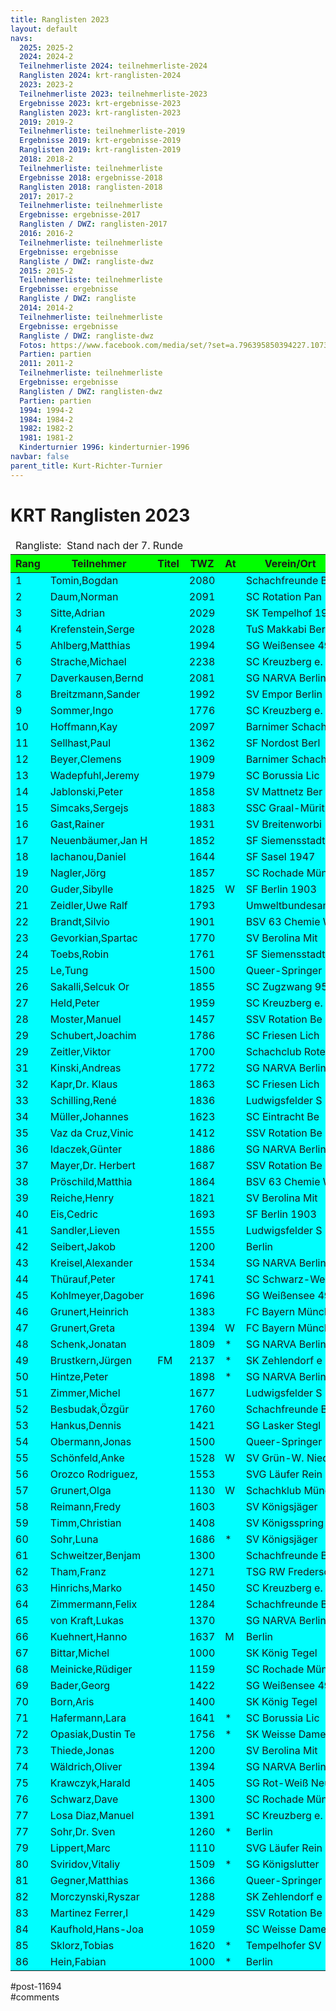 ```yaml
---
title: Ranglisten 2023 
layout: default
navs:
  2025: 2025-2
  2024: 2024-2
  Teilnehmerliste 2024: teilnehmerliste-2024
  Ranglisten 2024: krt-ranglisten-2024
  2023: 2023-2
  Teilnehmerliste 2023: teilnehmerliste-2023
  Ergebnisse 2023: krt-ergebnisse-2023
  Ranglisten 2023: krt-ranglisten-2023
  2019: 2019-2
  Teilnehmerliste: teilnehmerliste-2019
  Ergebnisse 2019: krt-ergebnisse-2019
  Ranglisten 2019: krt-ranglisten-2019
  2018: 2018-2
  Teilnehmerliste: teilnehmerliste
  Ergebnisse 2018: ergebnisse-2018
  Ranglisten 2018: ranglisten-2018
  2017: 2017-2
  Teilnehmerliste: teilnehmerliste
  Ergebnisse: ergebnisse-2017
  Ranglisten / DWZ: ranglisten-2017
  2016: 2016-2
  Teilnehmerliste: teilnehmerliste
  Ergebnisse: ergebnisse
  Rangliste / DWZ: rangliste-dwz
  2015: 2015-2
  Teilnehmerliste: teilnehmerliste
  Ergebnisse: ergebnisse
  Rangliste / DWZ: rangliste
  2014: 2014-2
  Teilnehmerliste: teilnehmerliste
  Ergebnisse: ergebnisse
  Rangliste / DWZ: rangliste-dwz
  Fotos: https://www.facebook.com/media/set/?set=a.796395850394227.1073741841.214119148621903&type=1
  Partien: partien
  2011: 2011-2
  Teilnehmerliste: teilnehmerliste
  Ergebnisse: ergebnisse
  Ranglisten / DWZ: ranglisten-dwz
  Partien: partien
  1994: 1994-2
  1984: 1984-2
  1982: 1982-2
  1981: 1981-2
  Kinderturnier 1996: kinderturnier-1996
navbar: false
parent_title: Kurt-Richter-Turnier
---
```

<div class="post-11694 page type-page status-publish hentry" id="post-11694">
<h1 class="entry-title">KRT Ranglisten 2023</h1>
<div class="entry-content">
<table class="clean swiss footable">
<thead>
<tr>
<td colspan="13">Rangliste:  Stand nach der 7. Runde</td>
</tr>
<tr bgcolor="#00FF00">
<th>Rang</th>
<th>Teilnehmer</th>
<th>Titel</th>
<th>TWZ</th>
<th>At</th>
<th>Verein/Ort</th>
<th>Land</th>
<th>S</th>
<th>R</th>
<th>V</th>
<th>Punkte</th>
<th>Buchh</th>
<th>SoBerg</th>
</tr>
</thead>
<tbody>
<tr bgcolor="#00FFFF">
<td>1</td>
<td>Tomin,Bogdan</td>
<td></td>
<td>2080</td>
<td></td>
<td>Schachfreunde B</td>
<td>SRB</td>
<td>5</td>
<td>2</td>
<td>0</td>
<td>6.0</td>
<td>34.0</td>
<td>28.50</td>
</tr>
<tr bgcolor="#00FFFF">
<td>2</td>
<td>Daum,Norman</td>
<td></td>
<td>2091</td>
<td></td>
<td>SC Rotation Pan</td>
<td>GER</td>
<td>5</td>
<td>2</td>
<td>0</td>
<td>6.0</td>
<td>31.5</td>
<td>25.75</td>
</tr>
<tr bgcolor="#00FFFF">
<td>3</td>
<td>Sitte,Adrian</td>
<td></td>
<td>2029</td>
<td></td>
<td>SK Tempelhof 19</td>
<td>GER</td>
<td>5</td>
<td>1</td>
<td>1</td>
<td>5.5</td>
<td>31.5</td>
<td>22.50</td>
</tr>
<tr bgcolor="#00FFFF">
<td>4</td>
<td>Krefenstein,Serge</td>
<td></td>
<td>2028</td>
<td></td>
<td>TuS Makkabi Ber</td>
<td>GER</td>
<td>4</td>
<td>3</td>
<td>0</td>
<td>5.5</td>
<td>31.0</td>
<td>23.50</td>
</tr>
<tr bgcolor="#00FFFF">
<td>5</td>
<td>Ahlberg,Matthias</td>
<td></td>
<td>1994</td>
<td></td>
<td>SG Weißensee 49</td>
<td>GER</td>
<td>5</td>
<td>1</td>
<td>1</td>
<td>5.5</td>
<td>29.5</td>
<td>21.25</td>
</tr>
<tr bgcolor="#00FFFF">
<td>6</td>
<td>Strache,Michael</td>
<td></td>
<td>2238</td>
<td></td>
<td>SC Kreuzberg e.</td>
<td>GER</td>
<td>4</td>
<td>2</td>
<td>1</td>
<td>5.0</td>
<td>33.0</td>
<td>22.25</td>
</tr>
<tr bgcolor="#00FFFF">
<td>7</td>
<td>Daverkausen,Bernd</td>
<td></td>
<td>2081</td>
<td></td>
<td>SG NARVA Berlin</td>
<td>GER</td>
<td>3</td>
<td>4</td>
<td>0</td>
<td>5.0</td>
<td>29.5</td>
<td>20.25</td>
</tr>
<tr bgcolor="#00FFFF">
<td>8</td>
<td>Breitzmann,Sander</td>
<td></td>
<td>1992</td>
<td></td>
<td>SV Empor Berlin</td>
<td>GER</td>
<td>3</td>
<td>4</td>
<td>0</td>
<td>5.0</td>
<td>29.0</td>
<td>21.00</td>
</tr>
<tr bgcolor="#00FFFF">
<td>9</td>
<td>Sommer,Ingo</td>
<td></td>
<td>1776</td>
<td></td>
<td>SC Kreuzberg e.</td>
<td>GER</td>
<td>5</td>
<td>0</td>
<td>2</td>
<td>5.0</td>
<td>28.0</td>
<td>16.50</td>
</tr>
<tr bgcolor="#00FFFF">
<td>10</td>
<td>Hoffmann,Kay</td>
<td></td>
<td>2097</td>
<td></td>
<td>Barnimer Schach</td>
<td>GER</td>
<td>3</td>
<td>4</td>
<td>0</td>
<td>5.0</td>
<td>26.0</td>
<td>17.25</td>
</tr>
<tr bgcolor="#00FFFF">
<td>11</td>
<td>Sellhast,Paul</td>
<td></td>
<td>1362</td>
<td></td>
<td>SF Nordost Berl</td>
<td>GER</td>
<td>5</td>
<td>0</td>
<td>2</td>
<td>5.0</td>
<td>24.5</td>
<td>16.50</td>
</tr>
<tr bgcolor="#00FFFF">
<td>12</td>
<td>Beyer,Clemens</td>
<td></td>
<td>1909</td>
<td></td>
<td>Barnimer Schach</td>
<td>GER</td>
<td>4</td>
<td>1</td>
<td>2</td>
<td>4.5</td>
<td>31.0</td>
<td>17.75</td>
</tr>
<tr bgcolor="#00FFFF">
<td>13</td>
<td>Wadepfuhl,Jeremy</td>
<td></td>
<td>1979</td>
<td></td>
<td>SC Borussia Lic</td>
<td>GER</td>
<td>4</td>
<td>1</td>
<td>2</td>
<td>4.5</td>
<td>30.5</td>
<td>17.25</td>
</tr>
<tr bgcolor="#00FFFF">
<td>14</td>
<td>Jablonski,Peter</td>
<td></td>
<td>1858</td>
<td></td>
<td>SV Mattnetz Ber</td>
<td>GER</td>
<td>4</td>
<td>1</td>
<td>2</td>
<td>4.5</td>
<td>28.5</td>
<td>16.25</td>
</tr>
<tr bgcolor="#00FFFF">
<td>15</td>
<td>Simcaks,Sergejs</td>
<td></td>
<td>1883</td>
<td></td>
<td>SSC Graal-Mürit</td>
<td>LAT</td>
<td>4</td>
<td>1</td>
<td>2</td>
<td>4.5</td>
<td>28.5</td>
<td>14.50</td>
</tr>
<tr bgcolor="#00FFFF">
<td>16</td>
<td>Gast,Rainer</td>
<td></td>
<td>1931</td>
<td></td>
<td>SV Breitenworbi</td>
<td>GER</td>
<td>3</td>
<td>3</td>
<td>1</td>
<td>4.5</td>
<td>28.0</td>
<td>17.25</td>
</tr>
<tr bgcolor="#00FFFF">
<td>17</td>
<td>Neuenbäumer,Jan H</td>
<td></td>
<td>1852</td>
<td></td>
<td>SF Siemensstadt</td>
<td>GER</td>
<td>3</td>
<td>3</td>
<td>1</td>
<td>4.5</td>
<td>26.5</td>
<td>15.00</td>
</tr>
<tr bgcolor="#00FFFF">
<td>18</td>
<td>Iachanou,Daniel</td>
<td></td>
<td>1644</td>
<td></td>
<td>SF Sasel 1947</td>
<td>GER</td>
<td>3</td>
<td>3</td>
<td>1</td>
<td>4.5</td>
<td>26.0</td>
<td>15.75</td>
</tr>
<tr bgcolor="#00FFFF">
<td>19</td>
<td>Nagler,Jörg</td>
<td></td>
<td>1857</td>
<td></td>
<td>SC Rochade Münc</td>
<td>GER</td>
<td>4</td>
<td>1</td>
<td>2</td>
<td>4.5</td>
<td>26.0</td>
<td>13.25</td>
</tr>
<tr bgcolor="#00FFFF">
<td>20</td>
<td>Guder,Sibylle</td>
<td></td>
<td>1825</td>
<td>W</td>
<td>SF Berlin 1903</td>
<td>GER</td>
<td>4</td>
<td>1</td>
<td>2</td>
<td>4.5</td>
<td>25.0</td>
<td>13.75</td>
</tr>
<tr bgcolor="#00FFFF">
<td>21</td>
<td>Zeidler,Uwe Ralf</td>
<td></td>
<td>1793</td>
<td></td>
<td>Umweltbundesamt</td>
<td>GER</td>
<td>3</td>
<td>3</td>
<td>1</td>
<td>4.5</td>
<td>20.0</td>
<td>11.50</td>
</tr>
<tr bgcolor="#00FFFF">
<td>22</td>
<td>Brandt,Silvio</td>
<td></td>
<td>1901</td>
<td></td>
<td>BSV 63 Chemie W</td>
<td>GER</td>
<td>3</td>
<td>2</td>
<td>2</td>
<td>4.0</td>
<td>29.5</td>
<td>14.25</td>
</tr>
<tr bgcolor="#00FFFF">
<td>23</td>
<td>Gevorkian,Spartac</td>
<td></td>
<td>1770</td>
<td></td>
<td>SV Berolina Mit</td>
<td>GER</td>
<td>3</td>
<td>2</td>
<td>2</td>
<td>4.0</td>
<td>28.0</td>
<td>14.00</td>
</tr>
<tr bgcolor="#00FFFF">
<td>24</td>
<td>Toebs,Robin</td>
<td></td>
<td>1761</td>
<td></td>
<td>SF Siemensstadt</td>
<td>GER</td>
<td>2</td>
<td>4</td>
<td>1</td>
<td>4.0</td>
<td>27.5</td>
<td>14.00</td>
</tr>
<tr bgcolor="#00FFFF">
<td>25</td>
<td>Le,Tung</td>
<td></td>
<td>1500</td>
<td></td>
<td>Queer-Springer</td>
<td>GER</td>
<td>3</td>
<td>2</td>
<td>2</td>
<td>4.0</td>
<td>26.5</td>
<td>14.00</td>
</tr>
<tr bgcolor="#00FFFF">
<td>26</td>
<td>Sakalli,Selcuk Or</td>
<td></td>
<td>1855</td>
<td></td>
<td>SC Zugzwang 95</td>
<td>TUR</td>
<td>3</td>
<td>2</td>
<td>2</td>
<td>4.0</td>
<td>26.5</td>
<td>12.25</td>
</tr>
<tr bgcolor="#00FFFF">
<td>27</td>
<td>Held,Peter</td>
<td></td>
<td>1959</td>
<td></td>
<td>SC Kreuzberg e.</td>
<td>GER</td>
<td>3</td>
<td>2</td>
<td>2</td>
<td>4.0</td>
<td>26.0</td>
<td>12.75</td>
</tr>
<tr bgcolor="#00FFFF">
<td>28</td>
<td>Moster,Manuel</td>
<td></td>
<td>1457</td>
<td></td>
<td>SSV Rotation Be</td>
<td>GER</td>
<td>4</td>
<td>0</td>
<td>3</td>
<td>4.0</td>
<td>25.5</td>
<td>13.00</td>
</tr>
<tr bgcolor="#00FFFF">
<td>29</td>
<td>Schubert,Joachim</td>
<td></td>
<td>1786</td>
<td></td>
<td>SC Friesen Lich</td>
<td>GER</td>
<td>4</td>
<td>0</td>
<td>3</td>
<td>4.0</td>
<td>24.5</td>
<td>10.50</td>
</tr>
<tr bgcolor="#00FFFF">
<td>29</td>
<td>Zeitler,Viktor</td>
<td></td>
<td>1700</td>
<td></td>
<td>Schachclub Rote</td>
<td>GER</td>
<td>4</td>
<td>0</td>
<td>3</td>
<td>4.0</td>
<td>24.5</td>
<td>10.50</td>
</tr>
<tr bgcolor="#00FFFF">
<td>31</td>
<td>Kinski,Andreas</td>
<td></td>
<td>1772</td>
<td></td>
<td>SG NARVA Berlin</td>
<td>GER</td>
<td>2</td>
<td>4</td>
<td>1</td>
<td>4.0</td>
<td>24.0</td>
<td>12.25</td>
</tr>
<tr bgcolor="#00FFFF">
<td>32</td>
<td>Kapr,Dr. Klaus</td>
<td></td>
<td>1863</td>
<td></td>
<td>SC Friesen Lich</td>
<td>GER</td>
<td>3</td>
<td>2</td>
<td>2</td>
<td>4.0</td>
<td>24.0</td>
<td>12.00</td>
</tr>
<tr bgcolor="#00FFFF">
<td>33</td>
<td>Schilling,René</td>
<td></td>
<td>1836</td>
<td></td>
<td>Ludwigsfelder S</td>
<td>GER</td>
<td>3</td>
<td>2</td>
<td>2</td>
<td>4.0</td>
<td>24.0</td>
<td>11.75</td>
</tr>
<tr bgcolor="#00FFFF">
<td>34</td>
<td>Müller,Johannes</td>
<td></td>
<td>1623</td>
<td></td>
<td>SC Eintracht Be</td>
<td>GER</td>
<td>3</td>
<td>1</td>
<td>3</td>
<td>3.5</td>
<td>28.0</td>
<td>11.25</td>
</tr>
<tr bgcolor="#00FFFF">
<td>35</td>
<td>Vaz da Cruz,Vinic</td>
<td></td>
<td>1412</td>
<td></td>
<td>SSV Rotation Be</td>
<td>GER</td>
<td>3</td>
<td>1</td>
<td>3</td>
<td>3.5</td>
<td>27.0</td>
<td>12.50</td>
</tr>
<tr bgcolor="#00FFFF">
<td>36</td>
<td>Idaczek,Günter</td>
<td></td>
<td>1886</td>
<td></td>
<td>SG NARVA Berlin</td>
<td>GER</td>
<td>2</td>
<td>3</td>
<td>2</td>
<td>3.5</td>
<td>26.5</td>
<td>11.75</td>
</tr>
<tr bgcolor="#00FFFF">
<td>37</td>
<td>Mayer,Dr. Herbert</td>
<td></td>
<td>1687</td>
<td></td>
<td>SSV Rotation Be</td>
<td>GER</td>
<td>2</td>
<td>3</td>
<td>2</td>
<td>3.5</td>
<td>26.5</td>
<td>11.25</td>
</tr>
<tr bgcolor="#00FFFF">
<td>38</td>
<td>Pröschild,Matthia</td>
<td></td>
<td>1864</td>
<td></td>
<td>BSV 63 Chemie W</td>
<td>GER</td>
<td>2</td>
<td>3</td>
<td>2</td>
<td>3.5</td>
<td>25.5</td>
<td>10.50</td>
</tr>
<tr bgcolor="#00FFFF">
<td>39</td>
<td>Reiche,Henry</td>
<td></td>
<td>1821</td>
<td></td>
<td>SV Berolina Mit</td>
<td>GER</td>
<td>3</td>
<td>1</td>
<td>3</td>
<td>3.5</td>
<td>25.5</td>
<td>9.25</td>
</tr>
<tr bgcolor="#00FFFF">
<td>40</td>
<td>Eis,Cedric</td>
<td></td>
<td>1693</td>
<td></td>
<td>SF Berlin 1903</td>
<td>GER</td>
<td>3</td>
<td>1</td>
<td>3</td>
<td>3.5</td>
<td>24.5</td>
<td>10.25</td>
</tr>
<tr bgcolor="#00FFFF">
<td>41</td>
<td>Sandler,Lieven</td>
<td></td>
<td>1555</td>
<td></td>
<td>Ludwigsfelder S</td>
<td>GER</td>
<td>3</td>
<td>1</td>
<td>3</td>
<td>3.5</td>
<td>23.5</td>
<td>7.75</td>
</tr>
<tr bgcolor="#00FFFF">
<td>42</td>
<td>Seibert,Jakob</td>
<td></td>
<td>1200</td>
<td></td>
<td>Berlin</td>
<td></td>
<td>3</td>
<td>1</td>
<td>3</td>
<td>3.5</td>
<td>23.0</td>
<td>10.75</td>
</tr>
<tr bgcolor="#00FFFF">
<td>43</td>
<td>Kreisel,Alexander</td>
<td></td>
<td>1534</td>
<td></td>
<td>SG NARVA Berlin</td>
<td>GER</td>
<td>3</td>
<td>1</td>
<td>3</td>
<td>3.5</td>
<td>23.0</td>
<td>8.00</td>
</tr>
<tr bgcolor="#00FFFF">
<td>44</td>
<td>Thürauf,Peter</td>
<td></td>
<td>1741</td>
<td></td>
<td>SC Schwarz-Weiß</td>
<td>GER</td>
<td>3</td>
<td>1</td>
<td>3</td>
<td>3.5</td>
<td>22.0</td>
<td>10.75</td>
</tr>
<tr bgcolor="#00FFFF">
<td>45</td>
<td>Kohlmeyer,Dagober</td>
<td></td>
<td>1696</td>
<td></td>
<td>SG Weißensee 49</td>
<td>GER</td>
<td>2</td>
<td>3</td>
<td>2</td>
<td>3.5</td>
<td>22.0</td>
<td>8.25</td>
</tr>
<tr bgcolor="#00FFFF">
<td>46</td>
<td>Grunert,Heinrich</td>
<td></td>
<td>1383</td>
<td></td>
<td>FC Bayern Münch</td>
<td>GER</td>
<td>3</td>
<td>1</td>
<td>1</td>
<td>3.5</td>
<td>21.5</td>
<td>9.25</td>
</tr>
<tr bgcolor="#00FFFF">
<td>47</td>
<td>Grunert,Greta</td>
<td></td>
<td>1394</td>
<td>W</td>
<td>FC Bayern Münch</td>
<td>GER</td>
<td>3</td>
<td>1</td>
<td>1</td>
<td>3.5</td>
<td>21.0</td>
<td>8.75</td>
</tr>
<tr bgcolor="#00FFFF">
<td>48</td>
<td>Schenk,Jonatan</td>
<td></td>
<td>1809</td>
<td>*</td>
<td>SG NARVA Berlin</td>
<td>GER</td>
<td>3</td>
<td>0</td>
<td>1</td>
<td>3.0</td>
<td>30.5</td>
<td>12.50</td>
</tr>
<tr bgcolor="#00FFFF">
<td>49</td>
<td>Brustkern,Jürgen</td>
<td>FM</td>
<td>2137</td>
<td>*</td>
<td>SK Zehlendorf e</td>
<td>GER</td>
<td>3</td>
<td>0</td>
<td>1</td>
<td>3.0</td>
<td>30.5</td>
<td>11.50</td>
</tr>
<tr bgcolor="#00FFFF">
<td>50</td>
<td>Hintze,Peter</td>
<td></td>
<td>1898</td>
<td>*</td>
<td>SG NARVA Berlin</td>
<td>GER</td>
<td>2</td>
<td>2</td>
<td>1</td>
<td>3.0</td>
<td>28.5</td>
<td>10.00</td>
</tr>
<tr bgcolor="#00FFFF">
<td>51</td>
<td>Zimmer,Michel</td>
<td></td>
<td>1677</td>
<td></td>
<td>Ludwigsfelder S</td>
<td>GER</td>
<td>2</td>
<td>2</td>
<td>3</td>
<td>3.0</td>
<td>26.5</td>
<td>9.75</td>
</tr>
<tr bgcolor="#00FFFF">
<td>52</td>
<td>Besbudak,Özgür</td>
<td></td>
<td>1760</td>
<td></td>
<td>Schachfreunde B</td>
<td>TUR</td>
<td>2</td>
<td>2</td>
<td>3</td>
<td>3.0</td>
<td>26.0</td>
<td>9.50</td>
</tr>
<tr bgcolor="#00FFFF">
<td>53</td>
<td>Hankus,Dennis</td>
<td></td>
<td>1421</td>
<td></td>
<td>SG Lasker Stegl</td>
<td>GER</td>
<td>1</td>
<td>4</td>
<td>2</td>
<td>3.0</td>
<td>24.5</td>
<td>9.25</td>
</tr>
<tr bgcolor="#00FFFF">
<td>54</td>
<td>Obermann,Jonas</td>
<td></td>
<td>1500</td>
<td></td>
<td>Queer-Springer</td>
<td></td>
<td>2</td>
<td>2</td>
<td>3</td>
<td>3.0</td>
<td>23.5</td>
<td>8.25</td>
</tr>
<tr bgcolor="#00FFFF">
<td>55</td>
<td>Schönfeld,Anke</td>
<td></td>
<td>1528</td>
<td>W</td>
<td>SV Grün-W. Nied</td>
<td>GER</td>
<td>3</td>
<td>0</td>
<td>4</td>
<td>3.0</td>
<td>23.0</td>
<td>6.00</td>
</tr>
<tr bgcolor="#00FFFF">
<td>56</td>
<td>Orozco Rodriguez,</td>
<td></td>
<td>1553</td>
<td></td>
<td>SVG Läufer Rein</td>
<td>GER</td>
<td>2</td>
<td>2</td>
<td>2</td>
<td>3.0</td>
<td>22.0</td>
<td>7.25</td>
</tr>
<tr bgcolor="#00FFFF">
<td>57</td>
<td>Grunert,Olga</td>
<td></td>
<td>1130</td>
<td>W</td>
<td>Schachklub Münc</td>
<td>GER</td>
<td>3</td>
<td>0</td>
<td>2</td>
<td>3.0</td>
<td>21.5</td>
<td>6.50</td>
</tr>
<tr bgcolor="#00FFFF">
<td>58</td>
<td>Reimann,Fredy</td>
<td></td>
<td>1603</td>
<td></td>
<td>SV Königsjäger</td>
<td>GER</td>
<td>3</td>
<td>0</td>
<td>4</td>
<td>3.0</td>
<td>20.5</td>
<td>4.50</td>
</tr>
<tr bgcolor="#00FFFF">
<td>59</td>
<td>Timm,Christian</td>
<td></td>
<td>1408</td>
<td></td>
<td>SV Königsspring</td>
<td>GER</td>
<td>2</td>
<td>2</td>
<td>3</td>
<td>3.0</td>
<td>19.5</td>
<td>6.50</td>
</tr>
<tr bgcolor="#00FFFF">
<td>60</td>
<td>Sohr,Luna</td>
<td></td>
<td>1686</td>
<td>*</td>
<td>SV Königsjäger</td>
<td>GER</td>
<td>2</td>
<td>1</td>
<td>2</td>
<td>2.5</td>
<td>27.0</td>
<td>8.75</td>
</tr>
<tr bgcolor="#00FFFF">
<td>61</td>
<td>Schweitzer,Benjam</td>
<td></td>
<td>1300</td>
<td></td>
<td>Schachfreunde B</td>
<td>GER</td>
<td>1</td>
<td>3</td>
<td>3</td>
<td>2.5</td>
<td>24.5</td>
<td>8.00</td>
</tr>
<tr bgcolor="#00FFFF">
<td>62</td>
<td>Tham,Franz</td>
<td></td>
<td>1271</td>
<td></td>
<td>TSG RW Fredersd</td>
<td>GER</td>
<td>2</td>
<td>1</td>
<td>4</td>
<td>2.5</td>
<td>24.5</td>
<td>7.75</td>
</tr>
<tr bgcolor="#00FFFF">
<td>63</td>
<td>Hinrichs,Marko</td>
<td></td>
<td>1450</td>
<td></td>
<td>SC Kreuzberg e.</td>
<td>GER</td>
<td>2</td>
<td>1</td>
<td>4</td>
<td>2.5</td>
<td>24.0</td>
<td>7.00</td>
</tr>
<tr bgcolor="#00FFFF">
<td>64</td>
<td>Zimmermann,Felix</td>
<td></td>
<td>1284</td>
<td></td>
<td>Schachfreunde B</td>
<td>GER</td>
<td>2</td>
<td>1</td>
<td>4</td>
<td>2.5</td>
<td>23.5</td>
<td>6.00</td>
</tr>
<tr bgcolor="#00FFFF">
<td>65</td>
<td>von Kraft,Lukas</td>
<td></td>
<td>1370</td>
<td></td>
<td>SG NARVA Berlin</td>
<td>GER</td>
<td>2</td>
<td>1</td>
<td>4</td>
<td>2.5</td>
<td>23.0</td>
<td>4.75</td>
</tr>
<tr bgcolor="#00FFFF">
<td>66</td>
<td>Kuehnert,Hanno</td>
<td></td>
<td>1637</td>
<td>M</td>
<td>Berlin</td>
<td>GER</td>
<td>2</td>
<td>1</td>
<td>4</td>
<td>2.5</td>
<td>21.5</td>
<td>6.25</td>
</tr>
<tr bgcolor="#00FFFF">
<td>67</td>
<td>Bittar,Michel</td>
<td></td>
<td>1000</td>
<td></td>
<td>SK König Tegel</td>
<td>–</td>
<td>2</td>
<td>1</td>
<td>4</td>
<td>2.5</td>
<td>20.0</td>
<td>4.75</td>
</tr>
<tr bgcolor="#00FFFF">
<td>68</td>
<td>Meinicke,Rüdiger</td>
<td></td>
<td>1159</td>
<td></td>
<td>SC Rochade Münc</td>
<td>GER</td>
<td>1</td>
<td>3</td>
<td>3</td>
<td>2.5</td>
<td>19.0</td>
<td>5.50</td>
</tr>
<tr bgcolor="#00FFFF">
<td>69</td>
<td>Bader,Georg</td>
<td></td>
<td>1422</td>
<td></td>
<td>SG Weißensee 49</td>
<td>GER</td>
<td>2</td>
<td>1</td>
<td>4</td>
<td>2.5</td>
<td>18.5</td>
<td>3.75</td>
</tr>
<tr bgcolor="#00FFFF">
<td>70</td>
<td>Born,Aris</td>
<td></td>
<td>1400</td>
<td></td>
<td>SK König Tegel</td>
<td>–</td>
<td>2</td>
<td>1</td>
<td>4</td>
<td>2.5</td>
<td>17.5</td>
<td>3.00</td>
</tr>
<tr bgcolor="#00FFFF">
<td>71</td>
<td>Hafermann,Lara</td>
<td></td>
<td>1641</td>
<td>*</td>
<td>SC Borussia Lic</td>
<td>GER</td>
<td>2</td>
<td>0</td>
<td>4</td>
<td>2.0</td>
<td>23.5</td>
<td>3.00</td>
</tr>
<tr bgcolor="#00FFFF">
<td>72</td>
<td>Opasiak,Dustin Te</td>
<td></td>
<td>1756</td>
<td>*</td>
<td>SK Weisse Dame</td>
<td>POL</td>
<td>2</td>
<td>0</td>
<td>4</td>
<td>2.0</td>
<td>22.5</td>
<td>4.00</td>
</tr>
<tr bgcolor="#00FFFF">
<td>73</td>
<td>Thiede,Jonas</td>
<td></td>
<td>1200</td>
<td></td>
<td>SV Berolina Mit</td>
<td>GER</td>
<td>1</td>
<td>2</td>
<td>4</td>
<td>2.0</td>
<td>21.0</td>
<td>4.00</td>
</tr>
<tr bgcolor="#00FFFF">
<td>74</td>
<td>Wäldrich,Oliver</td>
<td></td>
<td>1394</td>
<td></td>
<td>SG NARVA Berlin</td>
<td>GER</td>
<td>2</td>
<td>0</td>
<td>5</td>
<td>2.0</td>
<td>21.0</td>
<td>2.50</td>
</tr>
<tr bgcolor="#00FFFF">
<td>75</td>
<td>Krawczyk,Harald</td>
<td></td>
<td>1405</td>
<td></td>
<td>SG Rot-Weiß Neu</td>
<td>GER</td>
<td>1</td>
<td>2</td>
<td>4</td>
<td>2.0</td>
<td>20.5</td>
<td>3.00</td>
</tr>
<tr bgcolor="#00FFFF">
<td>76</td>
<td>Schwarz,Dave</td>
<td></td>
<td>1300</td>
<td></td>
<td>SC Rochade Münc</td>
<td>GER</td>
<td>2</td>
<td>0</td>
<td>5</td>
<td>2.0</td>
<td>20.0</td>
<td>2.50</td>
</tr>
<tr bgcolor="#00FFFF">
<td>77</td>
<td>Losa Diaz,Manuel</td>
<td></td>
<td>1391</td>
<td></td>
<td>SC Kreuzberg e.</td>
<td>GER</td>
<td>1</td>
<td>1</td>
<td>5</td>
<td>1.5</td>
<td>21.5</td>
<td>4.25</td>
</tr>
<tr bgcolor="#00FFFF">
<td>77</td>
<td>Sohr,Dr. Sven</td>
<td></td>
<td>1260</td>
<td>*</td>
<td>Berlin</td>
<td>GER</td>
<td>1</td>
<td>1</td>
<td>3</td>
<td>1.5</td>
<td>21.5</td>
<td>4.25</td>
</tr>
<tr bgcolor="#00FFFF">
<td>79</td>
<td>Lippert,Marc</td>
<td></td>
<td>1110</td>
<td></td>
<td>SVG Läufer Rein</td>
<td>GER</td>
<td>1</td>
<td>1</td>
<td>4</td>
<td>1.5</td>
<td>21.5</td>
<td>2.00</td>
</tr>
<tr bgcolor="#00FFFF">
<td>80</td>
<td>Sviridov,Vitaliy</td>
<td></td>
<td>1509</td>
<td>*</td>
<td>SG Königslutter</td>
<td>GER</td>
<td>1</td>
<td>1</td>
<td>3</td>
<td>1.5</td>
<td>20.5</td>
<td>2.75</td>
</tr>
<tr bgcolor="#00FFFF">
<td>81</td>
<td>Gegner,Matthias</td>
<td></td>
<td>1366</td>
<td></td>
<td>Queer-Springer</td>
<td>GER</td>
<td>1</td>
<td>1</td>
<td>5</td>
<td>1.5</td>
<td>17.5</td>
<td>3.25</td>
</tr>
<tr bgcolor="#00FFFF">
<td>82</td>
<td>Morczynski,Ryszar</td>
<td></td>
<td>1288</td>
<td></td>
<td>SK Zehlendorf e</td>
<td>GER</td>
<td>1</td>
<td>1</td>
<td>5</td>
<td>1.5</td>
<td>17.5</td>
<td>1.50</td>
</tr>
<tr bgcolor="#00FFFF">
<td>83</td>
<td>Martinez Ferrer,I</td>
<td></td>
<td>1429</td>
<td></td>
<td>SSV Rotation Be</td>
<td>GER</td>
<td>0</td>
<td>2</td>
<td>5</td>
<td>1.0</td>
<td>20.0</td>
<td>2.50</td>
</tr>
<tr bgcolor="#00FFFF">
<td>84</td>
<td>Kaufhold,Hans-Joa</td>
<td></td>
<td>1059</td>
<td></td>
<td>SC Weisse Dame</td>
<td>GER</td>
<td>1</td>
<td>0</td>
<td>6</td>
<td>1.0</td>
<td>17.0</td>
<td>1.00</td>
</tr>
<tr bgcolor="#00FFFF">
<td>85</td>
<td>Sklorz,Tobias</td>
<td></td>
<td>1620</td>
<td>*</td>
<td>Tempelhofer SV</td>
<td>GER</td>
<td>0</td>
<td>0</td>
<td>4</td>
<td>0.0</td>
<td>20.0</td>
<td>0.00</td>
</tr>
<tr bgcolor="#00FFFF">
<td>86</td>
<td>Hein,Fabian</td>
<td></td>
<td>1000</td>
<td>*</td>
<td>Berlin</td>
<td></td>
<td>0</td>
<td>0</td>
<td>6</td>
<td>0.0</td>
<td>13.5</td>
<td>0.00</td>
</tr>
</tbody>
</table>
</div><!-- .entry-content -->
</div> #post-11694 
<div id="comments">
</div> #comments 
